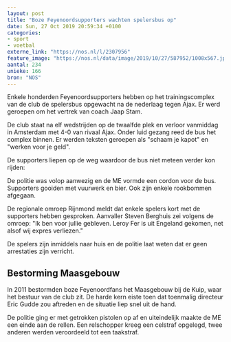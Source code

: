 ```yaml
---
layout: post
title: "Boze Feyenoordsupporters wachten spelersbus op"
date: Sun, 27 Oct 2019 20:59:34 +0100
categories: 
- sport 
- voetbal 
externe_link: "https://nos.nl/l/2307956"
feature_image: "https://nos.nl/data/image/2019/10/27/587952/1008x567.jpg"
aantal: 234
unieke: 166
bron: "NOS"
---
```


<p>Enkele honderden Feyenoordsupporters hebben op het trainingscomplex van de club de spelersbus opgewacht na de nederlaag tegen Ajax. Er werd geroepen om het vertrek van coach Jaap Stam.</p>
<p>De club staat na elf wedstrijden op de twaalfde plek en verloor vanmiddag in Amsterdam met 4-0 van rivaal Ajax. Onder luid gezang reed de bus het complex binnen. Er werden teksten geroepen als "schaam je kapot" en "werken voor je geld".</p>
<p>De supporters liepen op de weg waardoor de bus niet meteen verder kon rijden:</p>
<p>De politie was volop aanwezig en de ME vormde een cordon voor de bus. Supporters gooiden met vuurwerk en bier. Ook zijn enkele rookbommen afgegaan.</p>
<p>De regionale omroep Rijnmond meldt dat enkele spelers kort met de supporters hebben gesproken. Aanvaller Steven Berghuis zei volgens de omroep: "Ik ben voor jullie gebleven. Leroy Fer is uit Engeland gekomen, net alsof wij expres verliezen."</p>
<p>De spelers zijn inmiddels naar huis en de politie laat weten dat er geen arrestaties zijn verricht.</p>
<h2>Bestorming Maasgebouw</h2>
<p>In 2011 bestormden boze Feyenoordfans het Maasgebouw bij de Kuip, waar het bestuur van de club zit. De harde kern eiste toen dat toenmalig directeur Eric Gudde zou aftreden en de situatie liep snel uit de hand.</p>
<p>De politie ging er met getrokken pistolen op af en uiteindelijk maakte de ME een einde aan de rellen. Een relschopper kreeg een celstraf opgelegd, twee anderen werden veroordeeld tot een taakstraf.</p>
